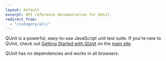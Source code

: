 ```yaml
---
layout: default
excerpt: API reference documentation for QUnit.
redirect_from:
  - "/category/all/"
---
```


<p>QUnit is a powerful, easy-to-use JavaScript unit test suite.
  If you're new to QUnit, check out <a href="https://qunitjs.com/intro/">Getting Started with QUnit</a> on the <a href="https://qunitjs.com/">main site</a>.</p>

<p>QUnit has no dependencies and works in all browsers.</p>
